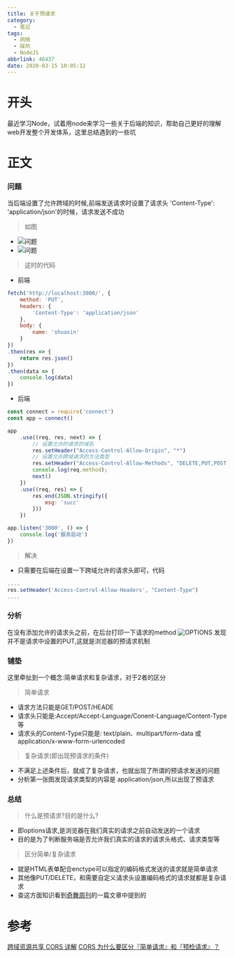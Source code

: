 ```yaml
---
title: 关于预请求
category:
  - 笔记
tags:
  - 网络
  - 踩坑
  - NodeJS
abbrlink: 46437
date: 2020-03-15 10:05:12
---
```

# 开头
最近学习Node，试着用node来学习一些关于后端的知识，帮助自己更好的理解web开发整个开发体系，这里总结遇到的一些坑
<!-- more -->
# 正文

### 问题
当后端设置了允许跨域的时候,前端发送请求时设置了请求头  'Content-Type': 'application/json'的时候，请求发送不成功
>如图
- ![问题](/img/caikeng/one.png)
- ![问题](/img/caikeng/two.png)

>这时的代码
- 前端
```js
fetch('http://localhost:3000/', {
    method: 'PUT',
    headers: {
        'Content-Type': 'application/json'
    },
    body: {
        name: 'shuaxin'
    }
})
.then(res => {
    return res.json()
})
.then(data => {
    console.log(data)
})
```
- 后端
```js
const connect = require('connect')
const app = connect()

app
    .use((req, res, next) => {
        // 设置允许的请求的域名
        res.setHeader("Access-Control-Allow-Origin", "*")
        // 设置允许跨域请求的方法类型
        res.setHeader("Access-Control-Allow-Methods", "DELETE,PUT,POST,GET,OPTIONS")
        console.log(req.method);
        next()
    })
    .use((req, res) => {
        res.end(JSON.stringify({
            msg: 'succ'
        }))
    })

app.listen('3000', () => {
    console.log('服务启动')
})
```

>解决
- 只需要在后端在设置一下跨域允许的请求头即可，代码
```js
....
res.setHeader('Access-Control-Allow-Headers', "Content-Type")
....
```

### 分析
在没有添加允许的请求头之前，在后台打印一下请求的method
![OPTIONS](/img/caikeng/three.png)
发现并不是请求中设置的PUT,这就是浏览器的预请求机制

### 铺垫
这里牵扯到一个概念:简单请求和复杂请求，对于2者的区分

>简单请求
- 请求方法只能是GET/POST/HEADE
- 请求头只能是:Accept/Accept-Language/Conent-Language/Content-Type 等
- 请求头的Content-Type只能是: text/plain、multipart/form-data 或 application/x-www-form-urlencoded

>复杂请求(即出现预请求的条件)
- 不满足上述条件后，就成了复杂请求，也就出现了所谓的预请求发送的问题
- 分析第一张图发现请求类型的内容是 application/json,所以出现了预请求


### 总结

>什么是预请求?目的是什么?
- 即options请求,是浏览器在我们真实的请求之前自动发送的一个请求
- 目的是为了判断服务端是否允许我们真实的请求的请求头格式、请求类型等

>区分简单/复杂请求
- 就是HTML表单配合enctype可以指定的编码格式发送的请求就是简单请求
- 其他像PUT/DELETE，和需要自定义请求头设置编码格式的请求就都是复杂请求
- 查这方面知识看到[奇舞周刊](https://juejin.im/post/5d71d1e7f265da03934c027b)的一篇文章中提到的

# 参考
[跨域资源共享 CORS 详解](https://www.ruanyifeng.com/blog/2016/04/cors.html)
[CORS 为什么要区分『简单请求』和『预检请求』？](https://juejin.im/post/5d71d1e7f265da03934c027b)





